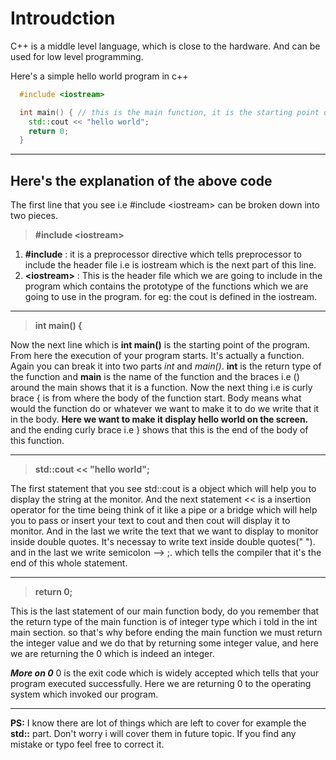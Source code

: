 # Introudction

C++ is a middle level language, which is close to the hardware. And can be used for low level programming.

Here's a simple hello world program in c++

```c++
  #include <iostream>

  int main() { // this is the main function, it is the starting point of the execution of the program.
    std::cout << "hello world";
    return 0;
  }
```

---

## Here's the explanation of the above code

The first line that you see i.e #include \<iostream\> can be broken down into two pieces.

> **#include \<iostream>**

1. **\#include** : it is a preprocessor directive which tells preprocessor to include the header file i.e is iostream which is the next part of this line.
2. **\<iostream\>** : This is the header file which we are going to include in the program which contains the prototype of the functions which we are going to use in the program. for eg: the cout is defined in the iostream.

---
>**int main() {**

Now the next line which is **int main()** is the starting point of the program. From here the execution of your program starts. It's  actually a function. Again you can break it into two parts _int_ and _main()_. **int** is the return type of the function and **main** is the name of the function and the braces i.e () around the main shows that it is a function. Now the next thing i.e is curly brace { is from where the body of the function start. Body means what would the function do or whatever we want to make it to do we write that it in the body. **Here we want to make it display hello world on the screen.** and the ending curly brace i.e } shows that this is the end of the body of this function.

---
>**std::cout << "hello world";**

The first statement that you see std::cout is a object which will help you to display the string at the monitor. And the next statement << is a insertion operator for the time being think of it like a pipe or a bridge which will help you to pass or insert your text to cout and then cout will display it to monitor. And in the last we write the text that we want to display to monitor inside double quotes. It's necessay to write text inside double quotes(" "). and in the last we write semicolon --> ;. which tells the compiler that it's the end of this whole statement.

---
>**return 0;**

This is the last statement of our main function body, do you remember that the return type of the main function is of integer type which i told in the int main section. so that's why before ending the main function we must return the integer value and we do that by returning some integer value, and here we are returning the 0 which is indeed an integer.

_**More on 0**_
0 is the exit code which is widely accepted which tells that your program executed successfully. Here we are returning 0 to the operating system which invoked our program.

---
**PS:** I know there are lot of things which are left to cover for example the **std::** part. Don't worry i will cover them in future topic. If you find any mistake or typo feel free to correct it.
